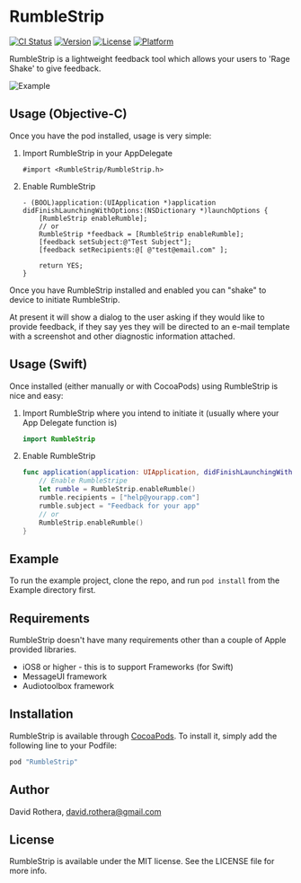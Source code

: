 # RumbleStrip

[![CI Status](http://img.shields.io/travis/davidrothera/RumbleStrip.svg?style=flat)](https://travis-ci.org/davidrothera/RumbleStrip)
[![Version](https://img.shields.io/cocoapods/v/RumbleStrip.svg?style=flat)](http://cocoapods.org/pods/RumbleStrip)
[![License](https://img.shields.io/cocoapods/l/RumbleStrip.svg?style=flat)](http://cocoapods.org/pods/RumbleStrip)
[![Platform](https://img.shields.io/cocoapods/p/RumbleStrip.svg?style=flat)](http://cocoapods.org/pods/RumbleStrip)

RumbleStrip is a lightweight feedback tool which allows your users to 'Rage Shake' to give feedback.

![Example](http://sugar-fix.co.uk/rumblestrip.gif)

## Usage (Objective-C)

Once you have the pod installed, usage is very simple:

1. Import RumbleStrip in your AppDelegate

   ```obj-c
   #import <RumbleStrip/RumbleStrip.h>
   ```
2. Enable RumbleStrip

   ```obj-c
   - (BOOL)application:(UIApplication *)application didFinishLaunchingWithOptions:(NSDictionary *)launchOptions {
       [RumbleStrip enableRumble];
       // or
       RumbleStrip *feedback = [RumbleStrip enableRumble];
       [feedback setSubject:@"Test Subject"];
       [feedback setRecipients:@[ @"test@email.com" ];

       return YES;
   }
   ```

Once you have RumbleStrip installed and enabled you can "shake" to device to initiate RumbleStrip.

At present it will show a dialog to the user asking if they would like to provide feedback, if they say yes they will be directed to an e-mail template with a screenshot and other diagnostic information attached.

## Usage (Swift)

Once installed (either manually or with CocoaPods) using RumbleStrip is nice and easy:

1.  Import RumbleStrip where you intend to initiate it (usually where your App Delegate function is)

    ```swift
    import RumbleStrip
    ```

2.  Enable RumbleStrip

    ```swift
    func application(application: UIApplication, didFinishLaunchingWithOptions launchOptions: [NSObject : AnyObject]?) -> Bool {
        // Enable RumbleStripe
        let rumble = RumbleStrip.enableRumble()
        rumble.recipients = ["help@yourapp.com"]
        rumble.subject = "Feedback for your app"
        // or
        RumbleStrip.enableRumble()
    }
    ```

## Example

To run the example project, clone the repo, and run `pod install` from the Example directory first.

## Requirements

RumbleStrip doesn't have many requirements other than a couple of Apple provided libraries.

* iOS8 or higher - this is to support Frameworks (for Swift)
* MessageUI framework
* Audiotoolbox framework

## Installation

RumbleStrip is available through [CocoaPods](http://cocoapods.org). To install
it, simply add the following line to your Podfile:

```ruby
pod "RumbleStrip"
```

## Author

David Rothera, david.rothera@gmail.com

## License

RumbleStrip is available under the MIT license. See the LICENSE file for more info.
